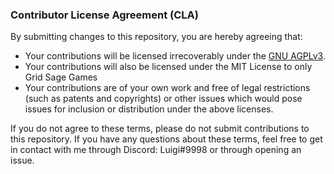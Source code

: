 ### Contributor License Agreement (CLA)

By submitting changes to this repository, you are hereby agreeing that:

- Your contributions will be licensed irrecoverably under the [GNU AGPLv3](https://www.gnu.org/licenses/agpl-3.0.html).
- Your contributions will also be licensed under the MIT License to only Grid Sage Games
- Your contributions are of your own work and free of legal restrictions (such as patents and copyrights) or other
issues which would pose issues for inclusion or distribution under the above licenses.

If you do not agree to these terms, please do not submit contributions to this repository. If you have any questions
about these terms, feel free to get in contact with me through Discord: Luigi#9998 or through opening an issue.
